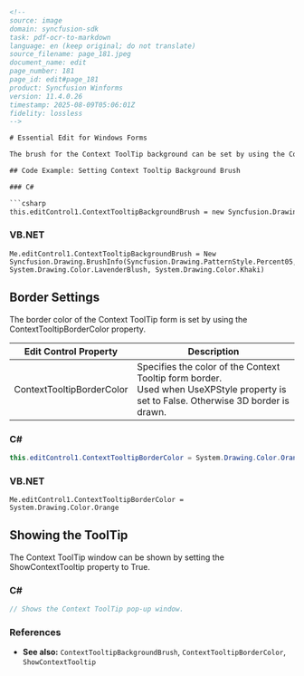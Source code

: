 ```html
<!-- 
source: image
domain: syncfusion-sdk
task: pdf-ocr-to-markdown
language: en (keep original; do not translate)
source_filename: page_181.jpeg
document_name: edit
page_number: 181
page_id: edit#page_181
product: Syncfusion Winforms
version: 11.4.0.26
timestamp: 2025-08-09T05:06:01Z
fidelity: lossless
-->

# Essential Edit for Windows Forms

The brush for the Context ToolTip background can be set by using the ContextTooltipBackgroundBrush property.

## Code Example: Setting Context Tooltip Background Brush

### C#

```csharp
this.editControl1.ContextTooltipBackgroundBrush = new Syncfusion.Drawing.BrushInfo(Syncfusion.Drawing.PatternStyle.Percent05, System.Drawing.Color.LavenderBlush, System.Drawing.Color.Khaki);
```

### VB.NET

```vbnet
Me.editControl1.ContextTooltipBackgroundBrush = New Syncfusion.Drawing.BrushInfo(Syncfusion.Drawing.PatternStyle.Percent05, System.Drawing.Color.LavenderBlush, System.Drawing.Color.Khaki)
```

## Border Settings

The border color of the Context ToolTip form is set by using the ContextTooltipBorderColor property.

| Edit Control Property        | Description                                                                                         |
|-----------------------------|-----------------------------------------------------------------------------------------------------|
| ContextTooltipBorderColor   | Specifies the color of the Context Tooltip form border.<br>Used when UseXPStyle property is set to False. Otherwise 3D border is drawn. |

### C#

```csharp
this.editControl1.ContextTooltipBorderColor = System.Drawing.Color.Orange;
```

### VB.NET

```vbnet
Me.editControl1.ContextTooltipBorderColor = System.Drawing.Color.Orange
```

## Showing the ToolTip

The Context ToolTip window can be shown by setting the ShowContextTooltip property to True.

### C#

```csharp
// Shows the Context ToolTip pop-up window.
```

### References

- **See also:** `ContextTooltipBackgroundBrush`, `ContextTooltipBorderColor`, `ShowContextTooltip`
<!-- tags: [Syncfusion Winforms, Context Control, Tooltip, Property] keywords: [ContextTooltipBackgroundBrush, ContextTooltipBorderColor, ShowContextTooltip] -->
```